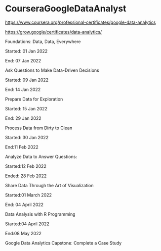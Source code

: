 # CourseraGoogleDataAnalyst

https://www.coursera.org/professional-certificates/google-data-analytics

https://grow.google/certificates/data-analytics/

Foundations: Data, Data, Everywhere 

Started: 01 Jan 2022

End: 07 Jan 2022

Ask Questions to Make Data-Driven Decisions

Started: 09 Jan 2022

End: 14 Jan 2022

Prepare Data for Exploration

Started: 15 Jan 2022

End: 29 Jan 2022

Process Data from Dirty to Clean

Started: 30 Jan 2022

End:11 Feb 2022

Analyze Data to Answer Questions:

Started:12 Feb 2022

Ended: 28 Feb 2022

Share Data Through the Art of Visualization 

Started:01 March 2022

End: 04 April 2022

Data Analysis with R Programming 

Started:04 April 2022

End:08 May 2022

Google D​ata Analytics Capstone: Complete a Case Study 
